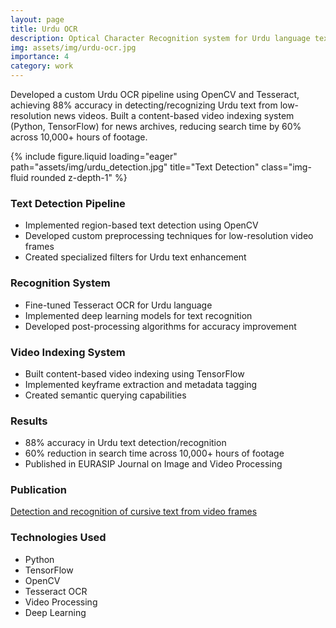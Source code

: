 ```yaml
---
layout: page
title: Urdu OCR
description: Optical Character Recognition system for Urdu language text with video indexing capabilities.
img: assets/img/urdu-ocr.jpg
importance: 4
category: work
---
```


Developed a custom Urdu OCR pipeline using OpenCV and Tesseract, achieving 88% accuracy in detecting/recognizing Urdu text from low-resolution news videos. Built a content-based video indexing system (Python, TensorFlow) for news archives, reducing search time by 60% across 10,000+ hours of footage.

<div class="row">
    <div class="col-sm mt-3 mt-md-0">
        {% include figure.liquid loading="eager" path="assets/img/urdu_detection.jpg" title="Text Detection" class="img-fluid rounded z-depth-1" %}
    </div>
    <!-- <div class="col-sm mt-3 mt-md-0">
        {% include figure.liquid loading="eager" path="assets/img/urdu-ocr-2.jpg" title="Recognition Results" class="img-fluid rounded z-depth-1" %}
    </div> -->
    <!-- <div class="col-sm mt-3 mt-md-0">
        {% include figure.liquid loading="eager" path="assets/img/urdu-ocr-3.jpg" title="Video Indexing System" class="img-fluid rounded z-depth-1" %}
    </div> -->
</div>

### Text Detection Pipeline
- Implemented region-based text detection using OpenCV
- Developed custom preprocessing techniques for low-resolution video frames
- Created specialized filters for Urdu text enhancement

### Recognition System
- Fine-tuned Tesseract OCR for Urdu language
- Implemented deep learning models for text recognition
- Developed post-processing algorithms for accuracy improvement

### Video Indexing System
- Built content-based video indexing using TensorFlow
- Implemented keyframe extraction and metadata tagging
- Created semantic querying capabilities

### Results
- 88% accuracy in Urdu text detection/recognition
- 60% reduction in search time across 10,000+ hours of footage
- Published in EURASIP Journal on Image and Video Processing

### Publication
[Detection and recognition of cursive text from video frames](https://link.springer.com/article/10.1186/s13640-020-00523-5)

### Technologies Used
- Python
- TensorFlow
- OpenCV
- Tesseract OCR
- Video Processing
- Deep Learning 